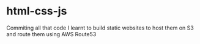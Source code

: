 # html-css-js
Commiting all that code I learnt to build static websites to host them on S3 and route them using AWS Route53
